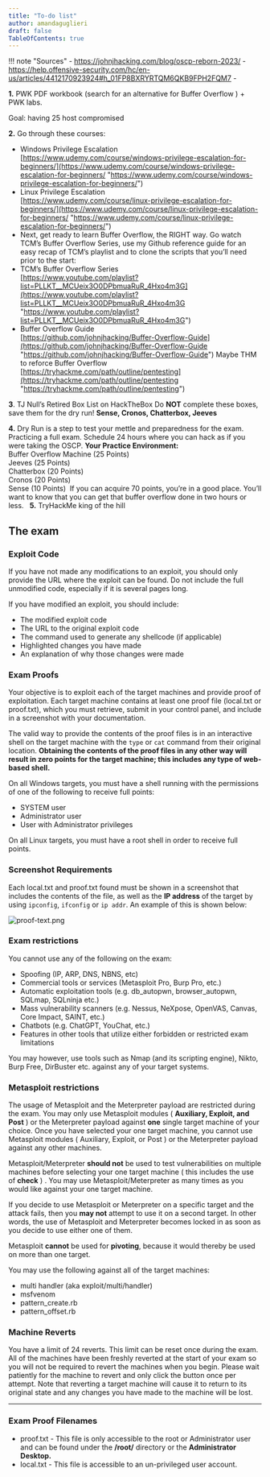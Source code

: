 ```yaml
---
title: "To-do list"
author: amandaguglieri
draft: false
TableOfContents: true
---
```


!!! note "Sources"
    -  https://johnjhacking.com/blog/oscp-reborn-2023/
    - https://help.offensive-security.com/hc/en-us/articles/4412170923924#h_01FP8BXRYRTQM6QKB9FPH2FQM7
    - 


**1.** PWK PDF workbook  (search for an alternative for Buffer Overflow ) + PWK labs. 

Goal: having 25 host compromised

**2.** Go through these courses:
- Windows Privilege Escalation  
[https://www.udemy.com/course/windows-privilege-escalation-for-beginners/](https://www.udemy.com/course/windows-privilege-escalation-for-beginners/ "https://www.udemy.com/course/windows-privilege-escalation-for-beginners/")  
- Linux Privilege Escalation  
[https://www.udemy.com/course/linux-privilege-escalation-for-beginners/](https://www.udemy.com/course/linux-privilege-escalation-for-beginners/ "https://www.udemy.com/course/linux-privilege-escalation-for-beginners/")
- Next, get ready to learn Buffer Overflow, the RIGHT way. Go watch TCM’s Buffer Overflow Series, use my Github reference guide for an easy recap of TCM’s playlist and to clone the scripts that you’ll need prior to the start:
- TCM’s Buffer Overflow Series  
[https://www.youtube.com/playlist?list=PLLKT__MCUeix3O0DPbmuaRuR_4Hxo4m3G](https://www.youtube.com/playlist?list=PLLKT__MCUeix3O0DPbmuaRuR_4Hxo4m3G "https://www.youtube.com/playlist?list=PLLKT__MCUeix3O0DPbmuaRuR_4Hxo4m3G")  
- Buffer Overflow Guide  
[https://github.com/johnjhacking/Buffer-Overflow-Guide](https://github.com/johnjhacking/Buffer-Overflow-Guide "https://github.com/johnjhacking/Buffer-Overflow-Guide")
Maybe THM to reforce Buffer Overflow [https://tryhackme.com/path/outline/pentesting](https://tryhackme.com/path/outline/pentesting "https://tryhackme.com/path/outline/pentesting")

**3**. TJ Null’s Retired Box List on HackTheBox
Do **NOT** complete these boxes, save them for the dry run!  **Sense, Cronos, Chatterbox, Jeeves**

**4.** Dry Run is a step to test your mettle and preparedness for the exam. Practicing a full exam. Schedule 24 hours where you can hack as if you were taking the OSCP. **Your Practice Environment:**  
Buffer Overflow Machine (25 Points)  
Jeeves (25 Points)  
Chatterbox (20 Points)  
Cronos (20 Points)  
Sense (10 Points)
 If you can acquire 70 points, you’re in a good place. You’ll want to know that you can get that buffer overflow done in two hours or less.
 
**5.** TryHackMe king of the hill



## The exam

### Exploit Code

If you have not made any modifications to an exploit, you should only provide the URL where the exploit can be found. Do not include the full unmodified code, especially if it is several pages long.

If you have modified an exploit, you should include:

-   The modified exploit code
-   The URL to the original exploit code
-   The command used to generate any shellcode (if applicable)
-   Highlighted changes you have made
-   An explanation of why those changes were made

### Exam Proofs

Your objective is to exploit each of the target machines and provide proof of exploitation. Each target machine contains at least one proof file (local.txt or proof.txt), which you must retrieve, submit in your control panel, and include in a screenshot with your documentation.

The valid way to provide the contents of the proof files is in an interactive shell on the target machine with the `type` or `cat` command from their original location.
**Obtaining the contents of the proof files in any other way will result in zero points for the target machine; this includes any type of web-based shell.**

On all Windows targets, you must have a shell running with the permissions of one of the following to receive full points:

-   SYSTEM user
-   Administrator user
-   User with Administrator privileges

On all Linux targets, you must have a root shell in order to receive full points.


### Screenshot Requirements

Each local.txt and proof.txt found must be shown in a screenshot that includes the contents of the file, as well as the **IP address** of the target by using `ipconfig`, `ifconfig` or `ip addr`. An example of this is shown below:

![proof-text.png](https://help.offensive-security.com/hc/article_attachments/360085581591/proof-text.png)


### Exam restrictions

You cannot use any of the following on the exam:

- Spoofing (IP, ARP, DNS, NBNS, etc)
- Commercial tools or services (Metasploit Pro, Burp Pro, etc.)
- Automatic exploitation tools (e.g. db_autopwn, browser_autopwn, SQLmap, SQLninja etc.)
- Mass vulnerability scanners (e.g. Nessus, NeXpose, OpenVAS, Canvas, Core Impact, SAINT, etc.)
- Chatbots (e.g. ChatGPT, YouChat, etc.)
- Features in other tools that utilize either forbidden or restricted exam limitations

You may however, use tools such as Nmap (and its scripting engine), Nikto, Burp Free, DirBuster etc. against any of your target systems.

### Metasploit restrictions

The usage of Metasploit and the Meterpreter payload are restricted during the exam. You may only use Metasploit modules ( **Auxiliary, Exploit, and Post** ) or the Meterpreter payload against **one** single target machine of your choice. Once you have selected your one target machine, you cannot use Metasploit modules ( Auxiliary, Exploit, or Post ) or the Meterpreter payload against any other machines.

Metasploit/Meterpreter **should not** be used to test vulnerabilities on multiple machines before selecting your one target machine ( this includes the use of **check** ) . You may use Metasploit/Meterpreter as many times as you would like against your one target machine.

If you decide to use Metasploit or Meterpreter on a specific target and the attack fails, then you **may not** attempt to use it on a second target. In other words, the use of Metasploit and Meterpreter becomes locked in as soon as you decide to use either one of them.

Metasploit **cannot** be used for **pivoting**, because it would thereby be used on more than one target.

You may use the following against all of the target machines:

-   multi handler (aka exploit/multi/handler)
-   msfvenom
-   pattern_create.rb
-   pattern_offset.rb

### Machine Reverts

You have a limit of 24 reverts. This limit can be reset once during the exam. All of the machines have been freshly reverted at the start of your exam so you will not be required to revert the machines when you begin. Please wait patiently for the machine to revert and only click the button once per attempt. Note that reverting a target machine will cause it to return to its original state and any changes you have made to the machine will be lost.

---

### Exam Proof Filenames

-   proof.txt - This file is only accessible to the root or Administrator user and can be found under the **/root/** directory or the **Administrator Desktop.** 
-   local.txt - This file is accessible to an un-privileged user account.